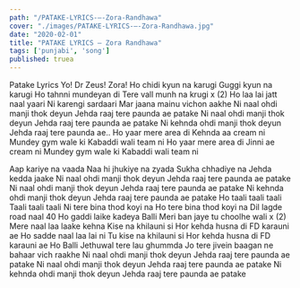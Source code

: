 ```yaml
---
path: "/PATAKE-LYRICS-–-Zora-Randhawa"
cover: "./images/PATAKE-LYRICS-–-Zora-Randhawa.jpg"
date: "2020-02-01"
title: "PATAKE LYRICS – Zora Randhawa"
tags: ['punjabi', 'song']
published: truea
---
```


Patake Lyrics
Yo!
Dr Zeus!
Zora!
Ho chidi kyun na karugi
Guggi kyun na karugi
Ho tahnni mundeyan di
Tere vall munh na krugi x (2)
Ho laa lai jatt naal yaari
Ni karengi sardaari
Mar jaana mainu vichon aakhe
Ni naal ohdi manji thok deyun
Jehda raaj tere paunda ae patake
Ni naal ohdi manji thok deyun
Jehda raaj tere paunda ae patake
Ni kehnda ohdi manji thok deyun
Jehda raaj tere paunda ae..
Ho yaar mere area di
Kehnda aa cream ni
Mundey gym wale ki
Kabaddi wali team ni
Ho yaar mere area di
Jinni ae cream ni
Mundey gym wale ki
Kabaddi wali team ni






Aap kariye na vaada
Naa hi jhukiye na zyada
Sukha chhadiye na
Jehda kedda jaake
Ni naal ohdi manji thok deyun
Jehda raaj tere paunda ae patake
Ni naal ohdi manji thok deyun
Jehda raaj tere paunda ae patake
Ni kehnda ohdi manji thok deyun
Jehda raaj tere paunda ae patake
Ho taali taali taali
Taali taali taali
Ni tere bina thod koyi na
Ho tere bina thod koyi na
Dil lagde road naal 40
Ho gaddi laike kadeya Balli
Meri ban jaye tu choolhe wali x (2)
Mere naal laa laake kehna
Kise na khilauni si
Hor kehda husna di FD karauni ae
Ho sadde naal laa lai ni
Tu kise na khilauni si
Hor kehda husna di FD karauni ae
Ho Balli Jethuwal tere lau ghummda
Jo tere jivein baagan ne bahaar vich raakhe
Ni naal ohdi manji thok deyun
Jehda raaj tere paunda ae patake
Ni naal ohdi manji thok deyun
Jehda raaj tere paunda ae patake
Ni kehnda ohdi manji thok deyun
Jehda raaj tere paunda ae patake
